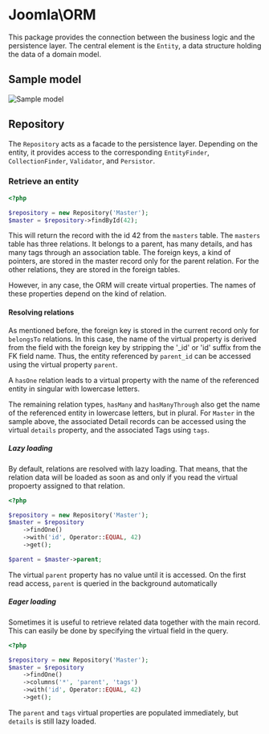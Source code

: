 # Joomla\ORM

This package provides the connection between the business logic and the persistence layer.
The central element is the `Entity`, a data structure holding the data of a domain model.

## Sample model

![Sample model](https://github.com/nibralab/joomla-architecture/blob/master/svg/testmodel.svg)

## Repository

The `Repository` acts as a facade to the persistence layer.
Depending on the entity, it provides access to the corresponding `EntityFinder`,
`CollectionFinder`, `Validator`, and `Persistor`.

### Retrieve an entity

```php
<?php

$repository = new Repository('Master');
$master = $repository->findById(42);
```

This will return the record with the id 42 from the `masters` table.
The `masters` table has three relations.
It belongs to a parent, has many details, and has many tags through an association table.
The foreign keys, a kind of pointers, are stored in the master record only for the parent relation.
For the other relations, they are stored in the foreign tables.

However, in any case, the ORM will create virtual properties.
The names of these properties depend on the kind of relation.

#### Resolving relations

As mentioned before, the foreign key is stored in the current record only for `belongsTo` relations.
In this case, the name of the virtual property is derived from the field with the foreign key
by stripping the '_id' or 'id' suffix from the FK field name.
Thus, the entity referenced by `parent_id` can be accessed using the virtual property `parent`. 

A `hasOne` relation leads to a virtual property with the name of the referenced entity
in singular with lowercase letters.

The remaining relation types, `hasMany` and `hasManyThrough` also get the name of the referenced entity
in lowercase letters, but in plural.
For `Master` in the sample above, the associated Detail records can be accessed using the virtual `details` property,
and the associated Tags using `tags`. 

##### Lazy loading

By default, relations are resolved with lazy loading.
That means, that the relation data will be loaded as soon as and only if you read the virtual propoerty assigned to that relation.

```php
<?php

$repository = new Repository('Master');
$master = $repository
    ->findOne()
    ->with('id', Operator::EQUAL, 42)
    ->get();

$parent = $master->parent;
```

The virtual `parent` property has no value until it is accessed.
On the first read access, `parent` is queried in the background automatically 

##### Eager loading

Sometimes it is useful to retrieve related data together with the main record.
This can easily be done by specifying the virtual field in the query.

```php
<?php

$repository = new Repository('Master');
$master = $repository
    ->findOne()
    ->columns('*', 'parent', 'tags')
    ->with('id', Operator::EQUAL, 42)
    ->get();
```

The `parent` and `tags` virtual properties are populated immediately,
but `details` is still lazy loaded.
